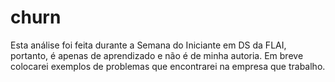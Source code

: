 # churn

Esta análise foi feita durante a Semana do Iniciante em DS da FLAI, portanto, é apenas de aprendizado e não é de minha autoria.
Em breve colocarei exemplos de problemas que encontrarei na empresa que trabalho.
